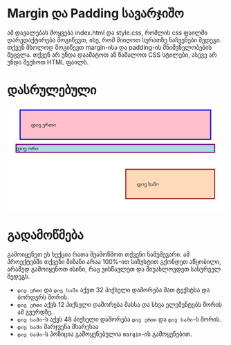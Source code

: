 # Margin და Padding სავარჯიშო

ამ დავალებას მოყვება index.html და style.css, რომლის css ფაილში დარედაქტირება მოგიწევთ, ისე, რომ მიიღოთ სურათზე ნაჩვენები შედეგი. თქვენ მხოლოდ მოგიწევთ margin-ისა და padding-ის მნიშვნელობების შეცვლა. თქვენ არ უნდა დაამატოთ ან წაშალოთ CSS სტილები, ასევე არ უნდა შეეხოთ HTML ფაილს.

# დასრულებული

![dasrulebuli](./dasrulebuli.png)

# გადამოწმება

გამოიყენეთ ეს სექცია რათა შეამოწმოთ თქვენი ნამუშევარი. ამ პროექტებში თქვენი მიზანი არაა 100%-ით სიზუსტით გქონდეთ აწყობილი, არამედ გამოიყენოთ ისინი, რაც ვისწავლეთ და მიუახლოვდეთ სასურველ შედეგს.

- `დივ ერთი` და `დივ სამი` აქვთ 32 პიქსელი დაშორება მათ ტექსტსა და ბორდერს შორის.
- `დივ ერთი` აქვს 12 პიქსელი დაშორება მასსა და სხვა ელემენტებს შორის ამ გვერდზე.
- `დივ სამი`-ს აქვს 48 პიქსელი დაშორება `დივ ერთი` და `დივ სამი`-ს შორის.
- `დივ სამი` მარჯვენა მხარესაა
- `დივ სამი`-ს პოზიცია გამოყენებულია `margin`-ის გამოყენებით.